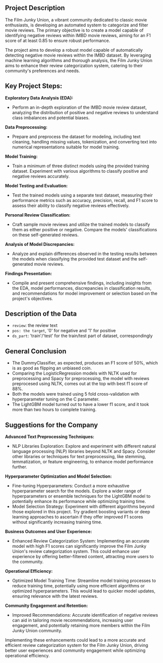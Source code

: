## Project Description

The Film Junky Union, a vibrant community dedicated to classic movie enthusiasts, is developing an automated system to categorize and filter movie reviews. The primary objective is to create a model capable of identifying negative reviews within IMBD movie reviews, aiming for an F1 score of at least 0.85 to ensure robust performance.

The project aims to develop a robust model capable of automatically detecting negative movie reviews within the IMBD dataset. By leveraging machine learning algorithms and thorough analysis, the Film Junky Union aims to enhance their review categorization system, catering to their community's preferences and needs.

## Key Project Steps:

**Exploratory Data Analysis (EDA):**
- Perform an in-depth exploration of the IMBD movie review dataset, analyzing the distribution of positive and negative reviews to understand class imbalances and potential biases.

**Data Preprocessing:**
- Prepare and preprocess the dataset for modeling, including text cleaning, handling missing values, tokenization, and converting text into numerical representations suitable for model training.

**Model Training:**
- Train a minimum of three distinct models using the provided training dataset. Experiment with various algorithms to classify positive and negative reviews accurately.

**Model Testing and Evaluation:**
- Test the trained models using a separate test dataset, measuring their performance metrics such as accuracy, precision, recall, and F1 score to assess their ability to classify negative reviews effectively.

**Personal Review Classification:**
- Craft sample movie reviews and utilize the trained models to classify them as either positive or negative. Compare the models' classifications on these self-generated reviews.

**Analysis of Model Discrepancies:**
- Analyze and explain differences observed in the testing results between the models when classifying the provided test dataset and the self-generated movie reviews.

**Findings Presentation:**
- Compile and present comprehensive findings, including insights from the EDA, model performances, discrepancies in classification results, and recommendations for model improvement or selection based on the project's objectives.

## Description of the Data

- `review`: the review text
- `pos: the target`, '0' for negative and '1' for positive
- `ds_part`: 'train'/'test' for the train/test part of dataset, correspondingly

## General Conclusion

- The DummyClassifier, as expected, produces an F1 score of 50%, which is as good as flipping an unbiased coin.
- Comparing the LogisticRegression models with NLTK used for preprocessing and Spacy for preprocessing, the model with reviews preprocesed using NLTK, comes out at the top with best f1 score of 88%.
- Both the models were trained using 5 fold cross-validation with hyperparameter tuning on the C parameter.
- The LightGBM model turned out to have a lower f1 score, and it took more than two hours to complete training.

## Suggestions for the Company

**Advanced Text Preprocessing Techniques:**
- NLP Libraries Exploration: Explore and experiment with different natural language processing (NLP) libraries beyond NLTK and Spacy. Consider other libraries or techniques for text preprocessing, like stemming, lemmatization, or feature engineering, to enhance model performance further.

**Hyperparameter Optimization and Model Selection:**
- Fine-tuning Hyperparameters: Conduct a more exhaustive hyperparameter search for the models. Explore a wider range of hyperparameters or ensemble techniques for the LightGBM model to potentially enhance its performance while optimizing training time.
- Model Selection Strategy: Experiment with different algorithms beyond those explored in this project. Try gradient boosting variants or deep learning approaches to ascertain if they offer improved F1 scores without significantly increasing training time.

**Business Outcomes and User Experience:**
- Enhanced Review Categorization System: Implementing an accurate model with high F1 scores can significantly improve the Film Junky Union's review categorization system. This could enhance user experience by offering better-filtered content, attracting more users to the community.

**Operational Efficiency:**
- Optimized Model Training Time: Streamline model training processes to reduce training time, potentially using more efficient algorithms or optimized hyperparameters. This would lead to quicker model updates, ensuring relevance with the latest reviews.

**Community Engagement and Retention:**
- Improved Recommendations: Accurate identification of negative reviews can aid in tailoring movie recommendations, increasing user engagement, and potentially retaining more members within the Film Junky Union community.

Implementing these enhancements could lead to a more accurate and efficient review categorization system for the Film Junky Union, driving better user experiences and community engagement while optimizing operational efficiency.
